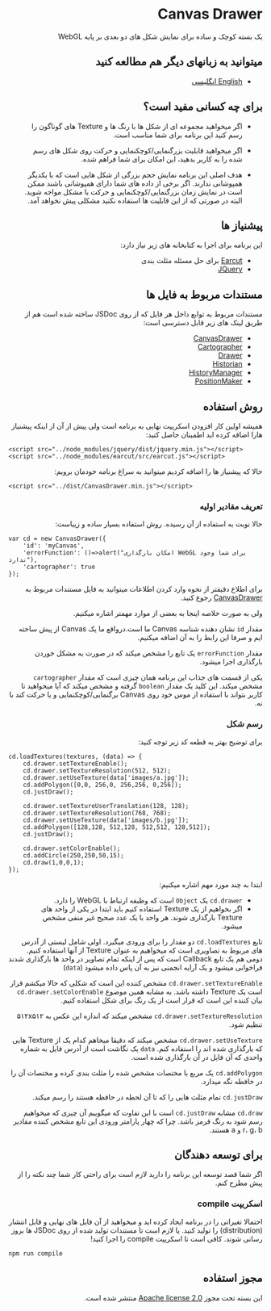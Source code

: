 <div dir="rtl">

# Canvas Drawer
 یک بسته کوچک و ساده برای نمایش شکل های دو بعدی بر پایه WebGL

## میتوانید به زبانهای دیگر هم مطالعه کنید
- [English انگلیسی](../README.md)

## برای چه کسانی مفید است؟
- اگر میخواهید مجموعه ای از شکل ها با رنگ ها و Texture های گوناگون را رسم کنید این برنامه برای شما مناسب است.

- اگر میخواهید قابلیت بزرگنمایی/کوچکنمایی و حرکت روی شکل های رسم شده را به کاربر بدهید، این امکان برای شما فراهم شده.

- هدف اصلی این برنامه نمایش حجم بزرگی از شکل هایی است که با یکدیگر همپوشانی ندارند. اگر برخی از داده های شما دارای همپوشانی باشند ممکن است در نمایش زمان بزرگنمایی/کوچکنمایی و حرکت با مشکل مواجه شوید. البته در صورتی که از این قابلیت ها استفاده نکنید مشکلی پیش نخواهد آمد.

## پیشنیاز ها
این برنامه برای اجرا به کتابخانه های زیر نیاز دارد:
- [Earcut](https://github.com/mapbox/earcut) برای حل مسئله مثلث بندی
- [JQuery](https://github.com/jquery/jquery)

## مستندات مربوط به فایل ها
مستندات مربوط به توابع داخل هر فایل که از روی JSDoc ساخته شده است هم از طریق لینک های زیر قابل دسترسی است:
- [CanvasDrawer](jsdoc/CanvasDrawer.md)
- [Cartographer](jsdoc/Cartographer.md)
- [Drawer](jsdoc/Drawer.md)
- [Historian](jsdoc/Historian.md)
- [HistoryManager](jsdoc/HistoryManager.md)
- [PositionMaker](jsdoc/PositionMaker.md)

## روش استفاده
همیشه اولین کار افزودن اسکریپت نهایی به برنامه است ولی پیش از آن از اینکه پیشنیاز هارا اضافه کرده اید اطمینان حاصل کنید:
</div>

```
<script src="../node_modules/jquery/dist/jquery.min.js"></script>
<script src="../node_modules/earcut/src/earcut.js"></script>
```

<div dir="rtl">
حالا که پیشنیاز ها را اضافه کردیم میتوانید به سراغ برنامه خودمان برویم:
</div>

```
<script src="../dist/CanvasDrawer.min.js"></script>
```

<div dir="rtl">

### تعریف مقادیر اولیه
حالا نوبت به استفاده از آن رسیده. روش استفاده بسیار ساده و زیباست:
</div>

```
var cd = new CanvasDrawer({
    'id': 'myCanvas',
    'errorFunction': ()=>alert("امکان بارگذاری WebGL برای شما وجود ندارد"),
    'cartographer': true
});
```
<div dir="rtl">

برای اطلاع دقیقتر از نحوه وارد کردن اطلاعات میتوانید به فایل مستندات مربوط به [CanvasDrawer](jsdoc/CanvasDrawer.md) رجوع کنید.

ولی به صورت خلاصه اینجا به بعضی از موارد مهمتر اشاره میکنیم.

مقدار ``id`` نشان دهنده شناسه Canvas ما است.درواقع ما یک Canvas از پیش ساخته ایم و صرفا این رابط را به آن اضافه میکنیم.

مقدار ``errorFunction`` یک تابع را مشخص میکند که در صورت به مشکل خوردن بارگذاری اجرا میشود.

یکی از قسمت های جذاب این برنامه همان چیزی است که مقدار ``cartographer`` مشخص میکند. این کلید یک مقدار ``boolean`` گرفته و مشخص میکند که آیا میخواهید تا کاربر بتواند با استفاده از موس خود روی Canvas برگنمایی/کوچکنمایی و یا حرکت کند با نه.

### رسم شکل
برای توضیح بهتر به قطعه کد زیر توجه کنید:
</div>

```
cd.loadTextures(textures, (data) => {
    cd.drawer.setTextureEnable();
    cd.drawer.setTextureResolution(512, 512);
    cd.drawer.setUseTexture(data['images/a.jpg']);
    cd.addPolygon([0,0, 256,0, 256,256, 0,256]);
    cd.justDraw();

    cd.drawer.setTextureUserTranslation(128, 128);
    cd.drawer.setTextureResolution(768, 768);
    cd.drawer.setUseTexture(data['images/b.jpg']);
    cd.addPolygon([128,128, 512,128, 512,512, 128,512]);
    cd.justDraw();

    cd.drawer.setColorEnable();
    cd.addCircle(250,250,50,15);
    cd.draw(1,0,0,1);
});
```
<div dir="rtl">

ابتدا به چند مورد مهم اشاره میکنیم:

- ``cd.drawer`` یک ``Object`` است که وظیفه ارتباط با WebGL را دارد.
- اگر بخواهیم از یک Texture استفاده کنیم باید ابتدا در یکی از واحد های Texture بارگذاری شوند. هر واحد با یک عدد صحیح غیر منفی مشخص میشود.

تابع ``cd.loadTextures`` دو مقدار را برای ورودی میگیرد. اولی شامل لیستی از آدرس های مربوط به تصاویری است که میخواهیم به عنوان Texture از آنها استفاده کنیم. دومی هم یک تابع Callback است که پس از اینکه تمام تصاویر در واحد ها بارگذاری شدند فراخوانی میشود و یک آرایه انجمنی نیز به آن پاس داده میشود (``data``)

``cd.drawer.setTextureEnable`` مشخص کننده این است که شکلی که حالا میکشم قرار است یک Texture داشته باشد. به مشابه همین موضوع ``cd.drawer.setColorEnable`` بیان کننده این است که قرار است از یک رنگ برای شکل استفاده کنیم.

``cd.drawer.setTextureResolution`` مشخص میکند که اندازه این عکس به ۵۱۲x۵۱۲ تنظیم شود.

``cd.drawer.setUseTexture`` مشخص میکند که دقیقا میخاهم کدام یک از Texture هایی که بارگذاری شده اند را استفاده کنم. ``data`` یک نگاشت است از آدرس فایل به شماره واحدی که آن فایل در آن بارگذاری شده است.

``cd.addPolygon`` یک مربع با مختصات مشخص شده را مثلث بندی کرده و مختصات آن را در خافطه نگه میدارد.

``cd.justDraw`` تمام مثلث هایی را که تا آن لحطه در حافظه هستند را رسم میکند.

‍``cd.draw`` مشابه ``cd.justDraw`` است با این تفاوت که میگوییم آن چیزی که میخواهیم رسم شود به رنگ قرمز باشد. چرا که چهار پارامتر ورودی این تابع مشخص کننده مقادیر r، g، b و a هستند.

## برای توسعه دهندگان
اگر شما قصد توسعه این برنامه را دارید لازم است برای راحتی کار شما چند نکته را از پیش مطرح کنم.

### اسکریپت compile
احتمالا تغیراتی را در برنامه ایجاد کرده اید و میخواهید از آن فایل های نهایی و قابل انتشار (distribution) را تولید کنید. یا لازم است تا مستندات تولید شده از روی JSDoc ها بروز رسانی شوند.
کافی است تا اسکریپت compile را اجرا کنید!
</div>

```npm run compile```

<div dir="rtl">

## مجوز استفاده
 این بسته تحت مجوز [Apache license 2.0](../LICENSE.md) منتشر شده است.

</div>